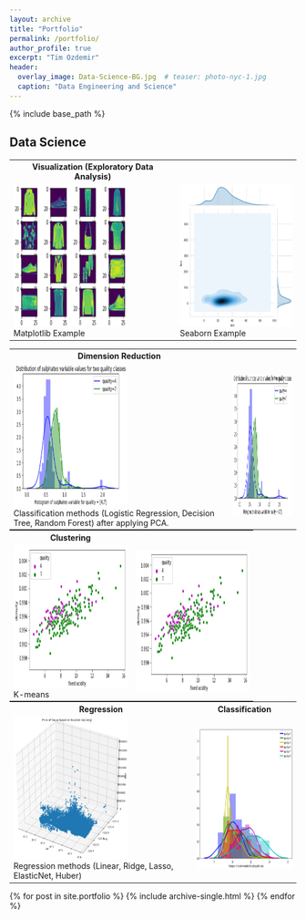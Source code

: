 ```yaml
---
layout: archive
title: "Portfolio"
permalink: /portfolio/
author_profile: true
excerpt: "Tim Ozdemir"
header:
  overlay_image: Data-Science-BG.jpg  # teaser: photo-nyc-1.jpg
  caption: "Data Engineering and Science"
---
```


{% include base_path %}

Data Science
------

<table style="border: none;margin: 0px auto;">
<tr>
 <th> Visualization (Exploratory Data Analysis)</th> <th> </th>
</tr>

<tr>
<td>
<a href="https://github.com/ozdemirht/Data-Science/tree/master/matplotlib/ex1/example.ipynb">
<img src="/images/matplotlib-1.png" alt="https://ozdemirht.github.io/" width="200" height="250">
</a>
<br> Matplotlib Example 
</td>

<td>
<a href="https://github.com/ozdemirht/Data-Science/blob/master/seaborn/ex1/example.ipynb">
<img src="/images/seaborn.png" alt="https://ozdemirht.github.io/" width="200" height="250">
</a>
<br> Seaborn Example 
</td>
</tr>
</table>

<p>
</p>

<table style="border: none;margin: 0px auto;">
<tr>
 <th>Dimension Reduction</th> <th> </th>
</tr>

<tr>
 <td>
  <a href="https://github.com/ozdemirht/Data-Science/blob/master/learn/pca/ex1/example.ipynb">
   <img src="/images/pca-1.png" alt="https://ozdemirht.github.io/" width="200" height="250">
  </a>
  <br> Classification methods (Logistic Regression, Decision Tree, Random Forest) after applying PCA. 
 </td>

 <td>
  <a href="https://github.com/ozdemirht/Data-Science/blob/master/seaborn/ex1/example.ipynb">
   <img src="/images/pca-1.png" alt="https://ozdemirht.github.io/" width="200" height="250">
  </a>
  <br>  
 </td>
</tr>
</table>

<table style="border: none;margin: 0px auto;">
<tr>
 <th>Clustering</th> <th> </th>
</tr>

<tr>
 <td>
  <a href="https://github.com/ozdemirht/Data-Science/blob/master/learn/clustering/ex1/example.ipynb">
   <img src="/images/kmeans-1.png" alt="https://ozdemirht.github.io/" width="200" height="250">
  </a>
  <br> K-means 
 </td>

 <td>
  <a href="https://github.com/ozdemirht/Data-Science/blob/master/learn/clustering/ex1/example.ipynb">
   <img src="/images/kmeans-1.png" alt="https://ozdemirht.github.io/" width="200" height="250">
  </a>
  <br>  
 </td>
</tr>
</table>

<table style="border: none;margin: 0px auto;">
<tr>
 <th>Regression</th> <th>Classification</th>
</tr>

<tr>
 <td>
  <a href="https://github.com/ozdemirht/Data-Science/blob/master/learn/regression/ex1/example.ipynb">
   <img src="/images/regression-1.png" alt="https://ozdemirht.github.io/" width="200" height="250">
  </a>
  <br> Regression methods (Linear, Ridge, Lasso, ElasticNet, Huber) 
 </td>

 <td>
  <a href="https://github.com/ozdemirht/Data-Science/blob/master/learn/classification/ex1/example.ipynb">
   <img src="/images/classification-1.png" alt="https://ozdemirht.github.io/" width="200" height="250">
  </a>
  <br>  
 </td>
</tr>
</table>

{% for post in site.portfolio %}
  {% include archive-single.html %}
{% endfor %}

